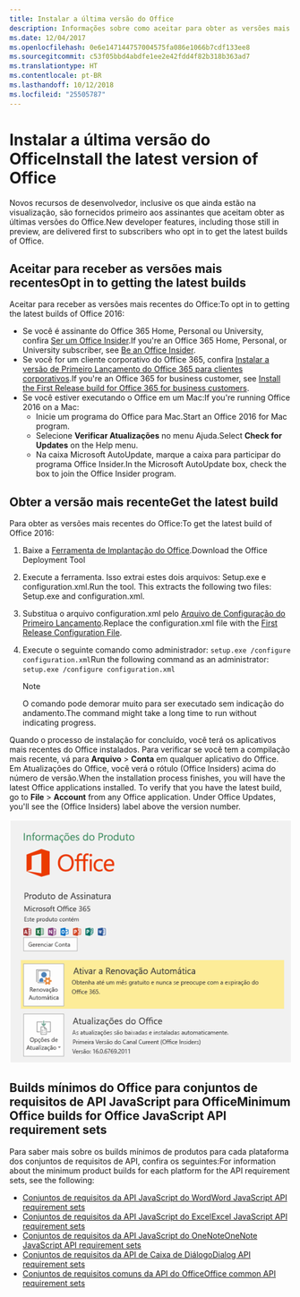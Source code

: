 ```yaml
---
title: Instalar a última versão do Office
description: Informações sobre como aceitar para obter as versões mais recentes do Office.
ms.date: 12/04/2017
ms.openlocfilehash: 0e6e147144757004575fa086e1066b7cdf133ee8
ms.sourcegitcommit: c53f05bbd4abdfe1ee2e42fdd4f82b318b363ad7
ms.translationtype: HT
ms.contentlocale: pt-BR
ms.lasthandoff: 10/12/2018
ms.locfileid: "25505787"
---
```

# <a name="install-the-latest-version-of-office"></a><span data-ttu-id="b71e6-103">Instalar a última versão do Office</span><span class="sxs-lookup"><span data-stu-id="b71e6-103">Install the latest version of Office</span></span>

<span data-ttu-id="b71e6-104">Novos recursos de desenvolvedor, inclusive os que ainda estão na visualização, são fornecidos primeiro aos assinantes que aceitam obter as últimas versões do Office.</span><span class="sxs-lookup"><span data-stu-id="b71e6-104">New developer features, including those still in preview, are delivered first to subscribers who opt in to get the latest builds of Office.</span></span> 

## <a name="opt-in-to-getting-the-latest-builds"></a><span data-ttu-id="b71e6-105">Aceitar para receber as versões mais recentes</span><span class="sxs-lookup"><span data-stu-id="b71e6-105">Opt in to getting the latest builds</span></span>

<span data-ttu-id="b71e6-106">Aceitar para receber as versões mais recentes do Office:</span><span class="sxs-lookup"><span data-stu-id="b71e6-106">To opt in to getting the latest builds of Office 2016:</span></span> 

- <span data-ttu-id="b71e6-107">Se você é assinante do Office 365 Home, Personal ou University, confira [Ser um Office Insider](https://products.office.com/office-insider).</span><span class="sxs-lookup"><span data-stu-id="b71e6-107">If you're an Office 365 Home, Personal, or University subscriber, see [Be an Office Insider](https://products.office.com/office-insider).</span></span>
- <span data-ttu-id="b71e6-108">Se você for um cliente corporativo do Office 365, confira [Instalar a versão de Primeiro Lançamento do Office 365 para clientes corporativos](https://support.office.com/article/Install-the-First-Release-build-for-Office-365-for-business-customers-4dd8ba40-73c0-4468-b778-c7b744d03ead).</span><span class="sxs-lookup"><span data-stu-id="b71e6-108">If you're an Office 365 for business customer, see [Install the First Release build for Office 365 for business customers](https://support.office.com/article/Install-the-First-Release-build-for-Office-365-for-business-customers-4dd8ba40-73c0-4468-b778-c7b744d03ead).</span></span>
- <span data-ttu-id="b71e6-109">Se você estiver executando o Office em um Mac:</span><span class="sxs-lookup"><span data-stu-id="b71e6-109">If you're running Office 2016 on a Mac:</span></span>
    - <span data-ttu-id="b71e6-110">Inicie um programa do Office para Mac.</span><span class="sxs-lookup"><span data-stu-id="b71e6-110">Start an Office 2016 for Mac program.</span></span>
    - <span data-ttu-id="b71e6-111">Selecione **Verificar Atualizações** no menu Ajuda.</span><span class="sxs-lookup"><span data-stu-id="b71e6-111">Select **Check for Updates** on the Help menu.</span></span>
    - <span data-ttu-id="b71e6-112">Na caixa Microsoft AutoUpdate, marque a caixa para participar do programa Office Insider.</span><span class="sxs-lookup"><span data-stu-id="b71e6-112">In the Microsoft AutoUpdate box, check the box to join the Office Insider program.</span></span> 

## <a name="get-the-latest-build"></a><span data-ttu-id="b71e6-113">Obter a versão mais recente</span><span class="sxs-lookup"><span data-stu-id="b71e6-113">Get the latest build</span></span>

<span data-ttu-id="b71e6-114">Para obter as versões mais recentes do Office:</span><span class="sxs-lookup"><span data-stu-id="b71e6-114">To get the latest build of Office 2016:</span></span> 

1. <span data-ttu-id="b71e6-115">Baixe a [Ferramenta de Implantação do Office](https://www.microsoft.com/download/details.aspx?id=49117).</span><span class="sxs-lookup"><span data-stu-id="b71e6-115">Download the Office Deployment Tool</span></span> 
2. <span data-ttu-id="b71e6-p101">Execute a ferramenta. Isso extrai estes dois arquivos: Setup.exe e configuration.xml.</span><span class="sxs-lookup"><span data-stu-id="b71e6-p101">Run the tool. This extracts the following two files: Setup.exe and configuration.xml.</span></span>
3. <span data-ttu-id="b71e6-118">Substitua o arquivo configuration.xml pelo [Arquivo de Configuração do Primeiro Lançamento](https://raw.githubusercontent.com/OfficeDev/Office-Add-in-Commands-Samples/master/Tools/FirstReleaseConfig/configuration.xml).</span><span class="sxs-lookup"><span data-stu-id="b71e6-118">Replace the configuration.xml file with the [First Release Configuration File](https://raw.githubusercontent.com/OfficeDev/Office-Add-in-Commands-Samples/master/Tools/FirstReleaseConfig/configuration.xml).</span></span>
4. <span data-ttu-id="b71e6-119">Execute o seguinte comando como administrador:  `setup.exe /configure configuration.xml`</span><span class="sxs-lookup"><span data-stu-id="b71e6-119">Run the following command as an administrator:  `setup.exe /configure configuration.xml`</span></span> 

    > [!NOTE]
    > <span data-ttu-id="b71e6-120">O comando pode demorar muito para ser executado sem indicação do andamento.</span><span class="sxs-lookup"><span data-stu-id="b71e6-120">The command might take a long time to run without indicating progress.</span></span>

<span data-ttu-id="b71e6-p102">Quando o processo de instalação for concluído, você terá os aplicativos mais recentes do Office instalados. Para verificar se você tem a compilação mais recente, vá para **Arquivo** > **Conta** em qualquer aplicativo do Office. Em Atualizações do Office, você verá o rótulo (Office Insiders) acima do número de versão.</span><span class="sxs-lookup"><span data-stu-id="b71e6-p102">When the installation process finishes, you will have the latest Office applications installed. To verify that you have the latest build, go to **File** > **Account** from any Office application. Under Office Updates, you'll see the (Office Insiders) label above the version number.</span></span>

![Uma captura de tela que mostra informações do produto com o rótulo Office Insiders](../images/office-insiders.png)

## <a name="minimum-office-builds-for-office-javascript-api-requirement-sets"></a><span data-ttu-id="b71e6-125">Builds mínimos do Office para conjuntos de requisitos de API JavaScript para Office</span><span class="sxs-lookup"><span data-stu-id="b71e6-125">Minimum Office builds for Office JavaScript API requirement sets</span></span>

<span data-ttu-id="b71e6-126">Para saber mais sobre os builds mínimos de produtos para cada plataforma dos conjuntos de requisitos de API, confira os seguintes:</span><span class="sxs-lookup"><span data-stu-id="b71e6-126">For information about the minimum product builds for each platform for the API requirement sets, see the following:</span></span>

- [<span data-ttu-id="b71e6-127">Conjuntos de requisitos da API JavaScript do Word</span><span class="sxs-lookup"><span data-stu-id="b71e6-127">Word JavaScript API requirement sets</span></span>](https://docs.microsoft.com/office/dev/add-ins/reference/requirement-sets/word-api-requirement-sets?view=office-js)
- [<span data-ttu-id="b71e6-128">Conjuntos de requisitos da API JavaScript do Excel</span><span class="sxs-lookup"><span data-stu-id="b71e6-128">Excel JavaScript API requirement sets</span></span>](https://docs.microsoft.com/office/dev/add-ins/reference/requirement-sets/excel-api-requirement-sets?view=office-js)
- [<span data-ttu-id="b71e6-129">Conjuntos de requisitos da API JavaScript do OneNote</span><span class="sxs-lookup"><span data-stu-id="b71e6-129">OneNote JavaScript API requirement sets</span></span>](https://docs.microsoft.com/office/dev/add-ins/reference/requirement-sets/onenote-api-requirement-sets?view=office-js)
- [<span data-ttu-id="b71e6-130">Conjuntos de requisitos da API de Caixa de Diálogo</span><span class="sxs-lookup"><span data-stu-id="b71e6-130">Dialog API requirement sets</span></span>](https://docs.microsoft.com/office/dev/add-ins/reference/requirement-sets/dialog-api-requirement-sets?view=office-js)
- [<span data-ttu-id="b71e6-131">Conjuntos de requisitos comuns da API do Office</span><span class="sxs-lookup"><span data-stu-id="b71e6-131">Office common API requirement sets</span></span>](https://docs.microsoft.com/office/dev/add-ins/reference/requirement-sets/office-add-in-requirement-sets?view=office-js)
